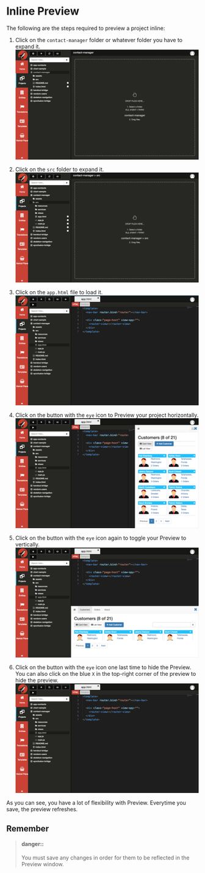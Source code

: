 # Inline Preview
The following are the steps required to preview a project inline:
1. Click on the `contact-manager` folder or whatever folder you have to expand it.
  ![Step 1][1]

2. Click on the `src` folder to expand it.
  ![Step 2][2]

3. Click on the `app.html` file to load it.
  ![Step 3][3]

4. Click on the button with the `eye` icon to Preview your project horizontally.
  ![Step 4][4]

5. Click on the button with the `eye` icon again to toggle your Preview to vertically.
  ![Step 5][5]

6. Click on the button with the `eye` icon one last time to hide the Preview. You can also click on the blue `X` in the top-right corner of the preview to hide the preview.
  ![Step 6][6]


As you can see, you have a lot of flexibility with Preview. Everytime you save, the preview refreshes.


## Remember
> #### danger::
> You must save any changes in order for them to be reflected in the Preview window.



[1]: capture1.png
[2]: capture2.png
[3]: capture3.png
[4]: capture4.png
[5]: capture5.png
[6]: capture6.png
